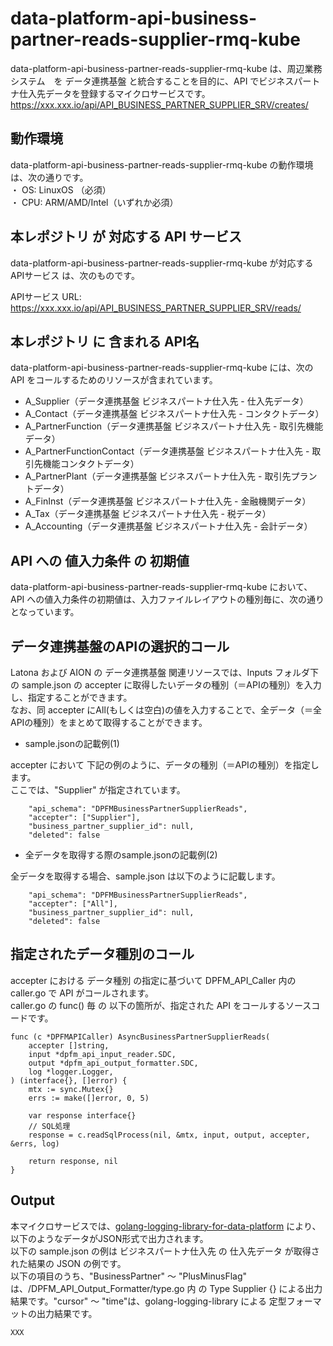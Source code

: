 # data-platform-api-business-partner-reads-supplier-rmq-kube

data-platform-api-business-partner-reads-supplier-rmq-kube は、周辺業務システム　を データ連携基盤 と統合することを目的に、API でビジネスパートナ仕入先データを登録するマイクロサービスです。  
https://xxx.xxx.io/api/API_BUSINESS_PARTNER_SUPPLIER_SRV/creates/

## 動作環境

data-platform-api-business-partner-reads-supplier-rmq-kube の動作環境は、次の通りです。  
・ OS: LinuxOS （必須）  
・ CPU: ARM/AMD/Intel（いずれか必須）  


## 本レポジトリ が 対応する API サービス
data-platform-api-business-partner-reads-supplier-rmq-kube が対応する APIサービス は、次のものです。

APIサービス URL: https://xxx.xxx.io/api/API_BUSINESS_PARTNER_SUPPLIER_SRV/reads/

## 本レポジトリ に 含まれる API名
data-platform-api-business-partner-reads-supplier-rmq-kube には、次の API をコールするためのリソースが含まれています。  

* A_Supplier（データ連携基盤 ビジネスパートナ仕入先 - 仕入先データ）
* A_Contact（データ連携基盤 ビジネスパートナ仕入先 - コンタクトデータ）
* A_PartnerFunction（データ連携基盤 ビジネスパートナ仕入先 - 取引先機能データ）
* A_PartnerFunctionContact（データ連携基盤 ビジネスパートナ仕入先 - 取引先機能コンタクトデータ）
* A_PartnerPlant（データ連携基盤 ビジネスパートナ仕入先 - 取引先プラントデータ）
* A_FinInst（データ連携基盤 ビジネスパートナ仕入先 - 金融機関データ）
* A_Tax（データ連携基盤 ビジネスパートナ仕入先 - 税データ）
* A_Accounting（データ連携基盤 ビジネスパートナ仕入先 - 会計データ）

## API への 値入力条件 の 初期値
data-platform-api-business-partner-reads-supplier-rmq-kube において、API への値入力条件の初期値は、入力ファイルレイアウトの種別毎に、次の通りとなっています。  

## データ連携基盤のAPIの選択的コール

Latona および AION の データ連携基盤 関連リソースでは、Inputs フォルダ下の sample.json の accepter に取得したいデータの種別（＝APIの種別）を入力し、指定することができます。  
なお、同 accepter にAll(もしくは空白)の値を入力することで、全データ（＝全APIの種別）をまとめて取得することができます。  

* sample.jsonの記載例(1)  

accepter において 下記の例のように、データの種別（＝APIの種別）を指定します。  
ここでは、"Supplier" が指定されています。    
  
```
	"api_schema": "DPFMBusinessPartnerSupplierReads",
	"accepter": ["Supplier"],
	"business_partner_supplier_id": null,
	"deleted": false
```
  
* 全データを取得する際のsample.jsonの記載例(2)  

全データを取得する場合、sample.json は以下のように記載します。  

```
	"api_schema": "DPFMBusinessPartnerSupplierReads",
	"accepter": ["All"],
	"business_partner_supplier_id": null,
	"deleted": false
```

## 指定されたデータ種別のコール

accepter における データ種別 の指定に基づいて DPFM_API_Caller 内の caller.go で API がコールされます。  
caller.go の func() 毎 の 以下の箇所が、指定された API をコールするソースコードです。  

```
func (c *DPFMAPICaller) AsyncBusinessPartnerSupplierReads(
	accepter []string,
	input *dpfm_api_input_reader.SDC,
	output *dpfm_api_output_formatter.SDC,
	log *logger.Logger,
) (interface{}, []error) {
	mtx := sync.Mutex{}
	errs := make([]error, 0, 5)

	var response interface{}
	// SQL処理
	response = c.readSqlProcess(nil, &mtx, input, output, accepter, &errs, log)

	return response, nil
}
```

## Output  
本マイクロサービスでは、[golang-logging-library-for-data-platform](https://github.com/latonaio/golang-logging-library-for-data-platform) により、以下のようなデータがJSON形式で出力されます。  
以下の sample.json の例は ビジネスパートナ仕入先 の 仕入先データ が取得された結果の JSON の例です。  
以下の項目のうち、"BusinessPartner" ～ "PlusMinusFlag" は、/DPFM_API_Output_Formatter/type.go 内 の Type Supplier {} による出力結果です。"cursor" ～ "time"は、golang-logging-library による 定型フォーマットの出力結果です。  

```
XXX
```

